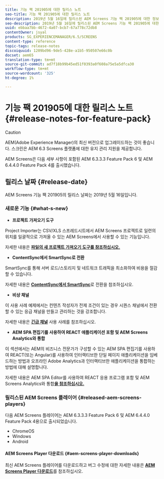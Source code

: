 ```yaml
---
title: 기능 팩 201905에 대한 릴리스 노트
seo-title: 기능 팩 201905에 대한 릴리스 노트
description: 2019년 5월 16일에 릴리스된 AEM Screens 기능 팩 201905에 대한 정보를 보려면 이 페이지를 따르십시오.
seo-description: 2019년 5월 16일에 릴리스된 AEM Screens 기능 팩 201905에 대한 정보를 보려면 이 페이지를 따르십시오.
uuid: ebbaa7bb-4672-4a07-bcb7-67a778c72db8
contentOwner: jsyal
products: SG_EXPERIENCEMANAGER/6.5/SCREENS
content-type: reference
topic-tags: release-notes
discoiquuid: 1209bd96-9de5-428e-a1b5-950507e66c0b
docset: aem65
translation-type: tm+mt
source-git-commit: ad7f18b99b45ed51f0393a0f608a75e5a5dfca30
workflow-type: tm+mt
source-wordcount: '325'
ht-degree: 1%

---
```



# 기능 팩 201905에 대한 릴리스 노트 {#release-notes-for-feature-pack}

>[!CAUTION]
>
>AEM(Adobe Experience Manager)의 최신 버전으로 업그레이드하는 것이 좋습니다. 스크린은 AEM 6.3 Screens 플랫폼에 대한 유지 관리 지원을 제공합니다.

AEM Screens은 다음 세부 사항이 포함된 AEM 6.3.3.3 Feature Pack 6 및 AEM 6.4.4.0 Feature Pack 4를 출시했습니다.

## 릴리스 날짜 {#release-date}

AEM Screens 기능 팩 201905의 릴리스 날짜는 2019년 5월 16일입니다.

### 새로운 기능 {#what-s-new}

* **프로젝트 가져오기 도구**

Project Importer는 CSV/XLS 스프레드시트에서 AEM Screens 프로젝트로 일련의 위치를 일괄적으로 가져올 수 있는 AEM Screens에서 사용할 수 있는 기능입니다.

자세한 내용은 **[파일의 새 프로젝트 가져오기 도구를 참조하십시오.](project-importer.md)**

* **ContentSync에서 SmartSync로 전환**

SmartSync를 통해 서버 로드/스토리지 및 네트워크 트래픽을 최소화하여 비용을 절감할 수 있습니다.

자세한 내용은 **[ContentSync에서 SmartSync](smartsync.md)**&#x200B;로 전환을 참조하십시오.

* **비상 채널**

이 사용 사례 예제에서는 컨텐츠 작성자가 전제 조건이 있는 경우 시퀀스 채널에서 전환할 수 있는 응급 채널을 만들고 관리하는 것을 강조합니다.

자세한 내용은 **[긴급 채널](emergency-channel.md)** 사용 사례를 참조하십시오.

* **AEM SPA 편집기를 사용하여 REACT 애플리케이션 포함 및 AEM Screens Analytics와 통합**

이 섹션에서는 AEM의 비즈니스 전문가가 구성할 수 있는 AEM SPA 편집기를 사용하여 REACT(또는 Angular)를 사용하여 인터랙티브한 단일 페이지 애플리케이션을 임베드하는 방법과 오프라인 Adobe Analytics과 인터랙티브한 애플리케이션을 통합하는 방법에 대해 설명합니다.

자세한 내용은 AEM SPA Editor를 사용하여 REACT 응용 프로그램 포함 및 AEM Screens Analytics와 통합&#x200B;**[을 참조하십시오.](embedding-react-app.md)**

### 릴리스된 AEM Screens 플레이어 {#released-aem-screens-players}

다음 AEM Screens 플레이어는 AEM 6.3.3.3 Feature Pack 6 및 AEM 6.4.4.0 Feature Pack 4용으로 출시되었습니다.

* ChromeOS
* Windows
* Android

#### AEM Screens Player 다운로드 {#aem-screens-player-downloads}

최신 AEM Screens 플레이어를 다운로드하고 버그 수정에 대한 자세한 내용은 **[AEM Screens Player 다운로드](https://download.macromedia.com/screens/)**&#x200B;를 참조하십시오.
